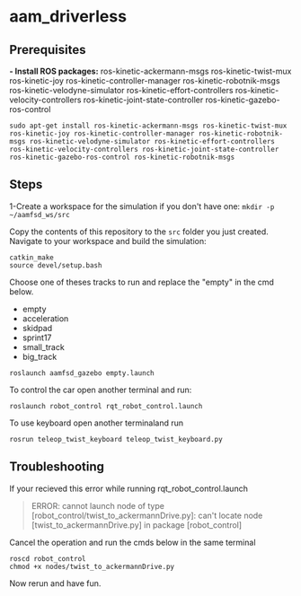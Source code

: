 # aam_driverless

## Prerequisites
<b>- Install ROS packages:</b>
ros-kinetic-ackermann-msgs
ros-kinetic-twist-mux
ros-kinetic-joy
ros-kinetic-controller-manager
ros-kinetic-robotnik-msgs
ros-kinetic-velodyne-simulator
ros-kinetic-effort-controllers
ros-kinetic-velocity-controllers
ros-kinetic-joint-state-controller
ros-kinetic-gazebo-ros-control

```
sudo apt-get install ros-kinetic-ackermann-msgs ros-kinetic-twist-mux ros-kinetic-joy ros-kinetic-controller-manager ros-kinetic-robotnik-msgs ros-kinetic-velodyne-simulator ros-kinetic-effort-controllers ros-kinetic-velocity-controllers ros-kinetic-joint-state-controller ros-kinetic-gazebo-ros-control ros-kinetic-robotnik-msgs
```


## Steps
1-Create a workspace for the simulation if you don't have one:
```mkdir -p ~/aamfsd_ws/src```


Copy the contents of this repository to the `src` folder you just created.
Navigate to your workspace and build the simulation:


```cd ~/aamfsd_ws
catkin_make
source devel/setup.bash
```


Choose one of theses tracks to run and replace the "empty" in the cmd below.
- empty
- acceleration
- skidpad
- sprint17
- small_track
- big_track


```roslaunch aamfsd_gazebo empty.launch ```


To control the car open another terminal and run:


```roslaunch robot_control rqt_robot_control.launch```


To use keyboard open another terminaland run


```rosrun teleop_twist_keyboard teleop_twist_keyboard.py```


## Troubleshooting
If your recieved this error while running rqt_robot_control.launch


>ERROR: cannot launch node of type [robot_control/twist_to_ackermannDrive.py]: can't locate node [twist_to_ackermannDrive.py] in package [robot_control]


Cancel the operation and run the cmds below in the same terminal 
```
roscd robot_control
chmod +x nodes/twist_to_ackermannDrive.py
```
Now rerun and have fun.
